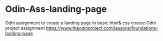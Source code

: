 # Odin-Ass-landing-page
Odin assignment to create a landing page in basic html&amp; css course
 Odin project assignment https://www.theodinproject.com/lessons/foundations-landing-page